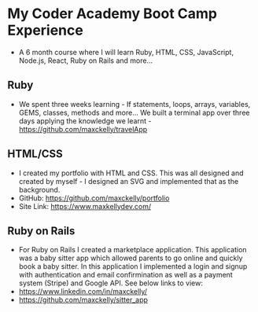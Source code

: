 # My Coder Academy Boot Camp Experience
- A 6 month course where I will learn Ruby, HTML, CSS, JavaScript, Node.js, React, Ruby on Rails and more...

## Ruby 
- We spent three weeks learning - If statements, loops, arrays, variables, GEMS, classes, methods and more... We built a terminal app over three days applying the knowledge we learnt - https://github.com/maxckelly/travelApp 
## HTML/CSS
- I created my portfolio with HTML and CSS. This was all designed and created by myself - I designed an SVG and implemented that as the background.
- GitHub: https://github.com/maxckelly/portfolio 
- Site Link: https://www.maxkellydev.com/ 

## Ruby on Rails 
- For Ruby on Rails I created a marketplace application. This application was a baby sitter app which allowed parents to go online and quickly book a baby sitter. In this application I implemented a login and signup with authentication and email confirmination as well as a payment system (Stripe) and Google API. See below links to view:
- https://www.linkedin.com/in/maxckelly/
- https://github.com/maxckelly/sitter_app


